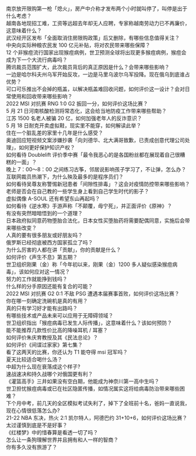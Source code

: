 南京放开限购第一枪「熄火」，房产中介称才发布两个小时就叫停了，叫停是出于什么考虑？  
越南各地现招工难，工资等远超去年却无人应聘，专家称越南劳动力已不再廉价，这意味着什么？  
武汉经开区发布「全面取消住房限购政策」后又删除，有哪些信息值得关注？  
中央向实际种粮农民发 100 亿元补贴，将对农民带来哪些保障？  
12 个非猴痘流行国家出现猴痘病例，世卫预测全球将出现更多猴痘病例，猴痘会成为下一个大流行病毒吗？  
腾讯裁员范围扩大，此次裁员背后的真正原因是什么？会带来哪些影响？  
一边是哈尔科夫州乌军开始反攻，一边是马里乌波尔乌军投降。现在俄乌到底谁占优势？  
可口可乐推出不会掉的瓶盖，以解决瓶盖难回收问题，如何评价这一设计？会对日常使用和回收带来哪些影响？  
2022 MSI 对抗赛 RNG 1:0 G2 扳回一分，如何评价这场比赛？  
5 月 21 日河南核酸检测将常态化，这会给当地防疫工作带来哪些帮助？  
江苏 1500 名老人被骗 20 亿，如何加强老年人的反诈意识？  
5 月 18 日耐克开卖虚拟鞋，现实里不能穿，如何解读此举？  
住在一个脏乱差的家里十几年是什么感受？  
奥迪回应短视频文案涉嫌抄袭「向刘德华、北大满哥致歉，已责成创意代理公司处理」，如何更好保护知识产权？  
如何看待 Doublelift 评价季中赛「最令我恶心的是各国粉丝都在展现着自己很糟糕的一面」？  
晚上 7：00～8：00 之间练习古筝，邻居说影响孩子学习了，不让弹，怎么办？  
互联网裁员热潮下，为什么殃及最多的是程序员们？  
如何看待吴尊友称警惕新冠患者「间隙性排毒」？这会对疫情防控带来哪些影响？  
老师是否会在自己教的一些学生身上看到自己学生时代的影子？  
虚拟偶像 A-SOUL 还有希望东山再起吗？  
如何看待《逆水寒》手游声称「不颠覆，毋宁死」，并正面评价《原神》？  
有没有突然暗暗悟到的一个道理？  
日本政府拟同意药物堕胎合法化，日本女性买堕胎药将需要配偶同意，实施后会带来哪些改变？  
人真的要有很多朋友或好朋友吗？  
俄罗斯已经彻底被西方国家孤立了吗？  
为什么厉害的人都在讲「贡献」，你的贡献是什么？  
如何评价《声生不息》第五期？  
世卫组织刚果（金）称「今年初以来，刚果（金）1200 多人疑似感染猴痘病毒」，该如何应对这一情况？  
努力的工作就能挣到钱吗？  
什么样的分手原因还能有复合的可能？  
2022 MSI 对抗赛 G2 0:1 不敌 PSG 遭遇本届赛事首败，如何评价这场比赛？  
你在哪一刻确定洗碗机是真的有用？  
真的只有学习好才能有出路吗？  
有哪些技术或产品未来可以应用于无障碍领域？  
世卫组织指出「猴痘病毒已发生人际传播」，这意味着什么？该如何预防？  
能不能推荐几款性价比高的降噪耳机 / 耳塞？  
如何评价朱庆育教授及其《民法总论》？  
如何评价《间谍过家家》第七集？  
看了这两天的比赛，你还认为 T1 能夺得 msi 冠军吗？  
夏天比较适合喝什么汤？  
中超为什么现在衰落成这个样子?  
速战速决和持久战哪个对俄国更有利？  
《灌篮高手》三井如果没有空白期，他能成为神奈川第一高中生吗？  
世卫担忧猴痘病毒或已在社区隐匿传播，如情况属实这将给病毒防治带来哪些困难？  
下个月中考，前几天的全区模拟考试失利了，掉下了全班前十名，爸妈一直说我，现在心情很低落怎么办?  
21-22 NBA 东决，热火 2:1 凯尔特人，阿德巴约 31+10+6，如何评价这场比赛？  
太过谨慎到底是不是好事？  
《红楼梦》中的惜春算是看透一切了吗？  
怎么让一条狗理解世界并且拥有和人一样的智商？  
你有多久没有旅游了？  
